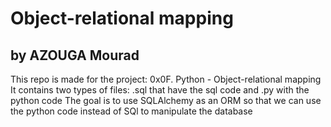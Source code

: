 # Object-relational mapping
## by AZOUGA Mourad
This repo is made for the project: 0x0F. Python - Object-relational mapping
It contains two types of files: .sql that have the sql code and .py with the python code
The goal is to use SQLAlchemy as an ORM so that we can use the python code instead of SQl to manipulate the database

